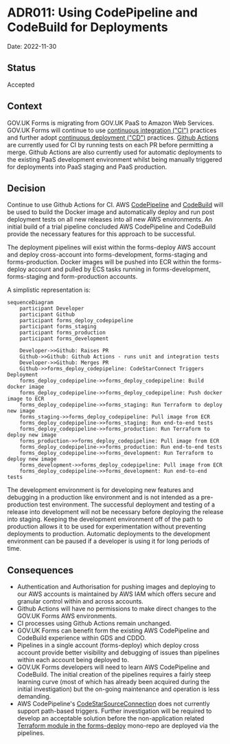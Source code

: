 # ADR011: Using CodePipeline and CodeBuild for Deployments

Date: 2022-11-30

## Status

Accepted

## Context

GOV.UK Forms is migrating from GOV.UK PaaS to Amazon Web Services. GOV.UK Forms will continue to use [continuous integration ("CI")](https://aws.amazon.com/devops/continuous-integration/) practices and further adopt [continuous deployment ("CD")](https://aws.amazon.com/devops/continuous-delivery/) practices. [Github Actions](https://github.com/features/actions) are currently used for CI by running tests on each PR before permitting a merge. Github Actions are also currently used for automatic deployments to the existing PaaS development environment whilst being manually triggered for deployments into PaaS staging and PaaS production.

## Decision

Continue to use Github Actions for CI. AWS [CodePipeline](https://aws.amazon.com/codepipeline/) and [CodeBuild](https://aws.amazon.com/codebuild/) will be used to build the Docker image and automatically deploy and run post deployment tests on all new releases into all new AWS environments. An initial build of a trial pipeline concluded AWS CodePipeline and CodeBuild provide the necessary features for this approach to be successful.

The deployment pipelines will exist within the forms-deploy AWS account and deploy cross-account into forms-development, forms-staging and forms-production. Docker images will be pushed into ECR within the forms-deploy account and pulled by ECS tasks running in forms-development, forms-staging and form-production accounts.

A simplistic representation is:

```mermaid
sequenceDiagram
    participant Developer
    participant Github
    participant forms_deploy_codepipeline
    participant forms_staging
    participant forms_production
    participant forms_development

    Developer->>Github: Raises PR
    Github->>Github: Github Actions - runs unit and integration tests
    Developer->>Github: Merges PR
    Github->>forms_deploy_codepipeline: CodeStarConnect Triggers Deployment
    forms_deploy_codepipeline->>forms_deploy_codepipeline: Build docker image
    forms_deploy_codepipeline->>forms_deploy_codepipeline: Push docker image to ECR
    forms_deploy_codepipeline->>forms_staging: Run Terraform to deploy new image
    forms_staging->>forms_deploy_codepipeline: Pull image from ECR
    forms_deploy_codepipeline->>forms_staging: Run end-to-end tests
    forms_deploy_codepipeline->>forms_production: Run Terraform to deploy new image
    forms_production->>forms_deploy_codepipeline: Pull image from ECR
    forms_deploy_codepipeline->>forms_production: Run end-to-end tests
    forms_deploy_codepipeline->>forms_development: Run Terraform to deploy new image
    forms_development->>forms_deploy_codepipeline: Pull image from ECR
    forms_deploy_codepipeline->>forms_development: Run end-to-end tests
```

The development environment is for developing new features and debugging in a production like environment and is not intended as a pre-production test environment. The successful deployment and testing of a release into development will not be necessary before deploying the release into staging. Keeping the development environment off of the path to production allows it to be used for experimentation without preventing deployments to production. Automatic deployments to the development environment can be paused if a developer is using it for long periods of time.

## Consequences

- Authentication and Authorisation for pushing images and deploying to our AWS accounts is maintained by AWS IAM which offers secure and granular control within and across accounts.
- Github Actions will have no permissions to make direct changes to the GOV.UK Forms AWS environments.
- CI processes using Github Actions remain unchanged.
- GOV.UK Forms can benefit form the existing AWS CodePipeline and CodeBuild experience within GDS and CDDO.
- Pipelines in a single account (forms-deploy) which deploy cross account provide better visibility and debugging of issues than pipelines within each account being deployed to.
- GOV.UK Forms developers will need to learn AWS CodePipeline and CodeBuild. The initial creation of the pipelines requires a fairly steep learning curve (most of which has already been acquired during the initial investigation) but the on-going maintenance and operation is less demanding.
- AWS CodePipeline's [CodeStarSourceConnection](https://docs.aws.amazon.com/codepipeline/latest/userguide/action-reference-CodestarConnectionSource.html) does not currently support path-based triggers. Further investigation will be required to develop an acceptable solution before the non-application related [Terraform module in the forms-deploy](https://github.com/alphagov/forms-deploy/tree/main/infra/deployments) mono-repo are deployed via the pipelines.